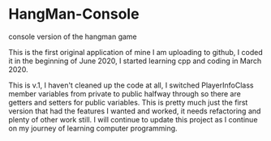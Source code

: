# HangMan-Console
console version of the hangman game

This is the first original application of mine I am uploading to github, I coded it in the beginning of June 2020, I started learning cpp and coding in March 2020.

This is v.1, I haven't cleaned up the code at all, I switched PlayerInfoClass member variables from private to public halfway through so there are getters and setters for public variables. This is pretty much just the first version that had the features I wanted and worked, it needs refactoring and plenty of other work still. I will continue to update this project as I continue on my journey of learning computer programming. 

